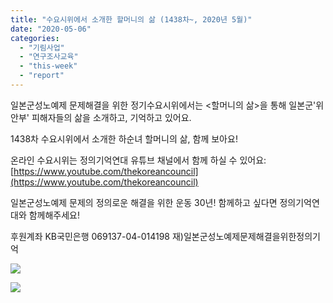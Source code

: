 ```yaml
---
title: "수요시위에서 소개한 할머니의 삶 (1438차~, 2020년 5월)"
date: "2020-05-06"
categories: 
  - "기림사업"
  - "연구조사교육"
  - "this-week"
  - "report"
---
```


일본군성노예제 문제해결을 위한 정기수요시위에서는 <할머니의 삶>을 통해 일본군'위안부' 피해자들의 삶을 소개하고, 기억하고 있어요.

1438차 수요시위에서 소개한 하순녀 할머니의 삶, 함께 보아요!

온라인 수요시위는 정의기억연대 유튜브 채널에서 함께 하실 수 있어요: [https://www.youtube.com/thekoreancouncil](https://www.youtube.com/thekoreancouncil)

  
일본군성노예제 문제의 정의로운 해결을 위한 운동 30년! 함께하고 싶다면 정의기억연대와 함께해주세요!

후원계좌 KB국민은행 069137-04-014198 재)일본군성노예제문제해결을위한정의기억

![](http://womenandwar.net/kr/wp-content/uploads/2020/05/슬라이드1-1024x1024.jpg)

![](http://womenandwar.net/kr/wp-content/uploads/2020/05/슬라이드2-1-1024x1024.jpg)
